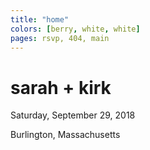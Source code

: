 ```yaml
---
title: "home"
colors: [berry, white, white]
pages: rsvp, 404, main
---
```


# sarah + kirk

Saturday, September 29, 2018

Burlington, Massachusetts
